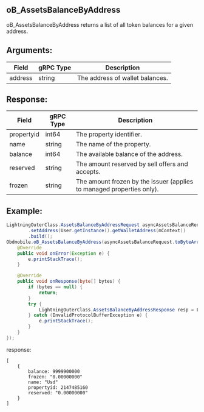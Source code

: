 ## oB_AssetsBalanceByAddress

oB_AssetsBalanceByAddress returns a list of all token balances for a given address.

## Arguments:
| Field		   |	gRPC Type		|	 Description  |
| -------- 	   |	---------       |    ---------    |  
| address	   |	string		    |	 The address of wallet balances.|

## Response:
| Field		         |	gRPC Type		|	   Description    |
| -------- 	         |	---------       |      ---------      |  
| propertyid            |	int64	        |The property identifier.|
| name            |	string	        |The name of the property.|
| balance            |	int64	        |The available balance of the address.|
| reserved            |	string	        |The amount reserved by sell offers and accepts.|
| frozen            |	string	        |The amount frozen by the issuer (applies to managed properties only).|

## Example:

<!--
java code example
-->

```java
LightningOuterClass.AssetsBalanceByAddressRequest asyncAssetsBalanceRequest = LightningOuterClass.AssetsBalanceByAddressRequest.newBuilder()
        .setAddress(User.getInstance().getWalletAddress(mContext))
        .build();
Obdmobile.oB_AssetsBalanceByAddress(asyncAssetsBalanceRequest.toByteArray(), new Callback() {
    @Override
    public void onError(Exception e) {
        e.printStackTrace();
    }

    @Override
    public void onResponse(byte[] bytes) {
        if (bytes == null) {
            return;
        }
        try {
            LightningOuterClass.AssetsBalanceByAddressResponse resp = LightningOuterClass.AssetsBalanceByAddressResponse.parseFrom(bytes);
        } catch (InvalidProtocolBufferException e) {
            e.printStackTrace();
        }
    }
});
```

<!--
The response for the example
-->
response:
```
[ 
    {
        balance: 9999900000
        frozen: "0.00000000"
        name: "Usd"
        propertyid: 2147485160
        reserved: "0.00000000"
    }   
]
```